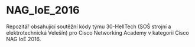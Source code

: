 # NAG_IoE_2016
Repozitář obsahující soutěžní kódy týmu 30-HellTech (SOŠ strojní a elektrotechnická Velešín) pro Cisco Networking Academy v kategorii Cisco NAG IoE 2016.
